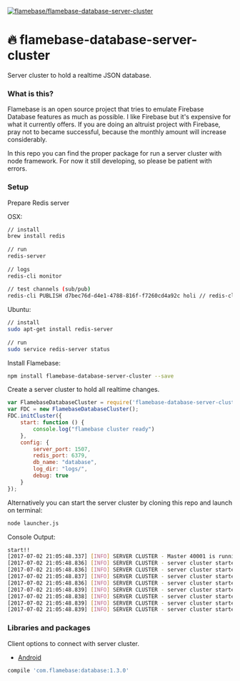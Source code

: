 [ ![flamebase/flamebase-database-server-cluster](https://d25lcipzij17d.cloudfront.net/badge.svg?id=js&type=6&v=1.4.0&x2=0)](https://www.npmjs.com/package/flamebase-database-server-cluster)

# :fire: flamebase-database-server-cluster
Server cluster to hold a realtime JSON database.

### What is this?
Flamebase is an open source project that tries to emulate Firebase Database features as much as possible. I like Firebase but it's expensive for what it currently offers.
If you are doing an altruist project with Firebase, pray not to became successful, because the monthly amount will increase considerably.

In this repo you can find the proper package for run a server cluster with node framework.
For now it still developing, so please be patient with errors.

### Setup

Prepare Redis server

OSX:
```bash
// install
brew install redis
 
// run
redis-server
 
// logs
redis-cli monitor
 
// test channels (sub/pub)
redis-cli PUBLISH d7bec76d-d4e1-4788-816f-f7260cd4a92c holi // redis-cli PUBLISH <Flamebase.id> message
```
Ubuntu:
```bash 
// install
sudo apt-get install redis-server
 
// run
sudo service redis-server status
```

Install Flamebase:
```bash
npm install flamebase-database-server-cluster --save
```

Create a server cluster to hold all realtime changes.

```javascript
var FlamebaseDatabaseCluster = require('flamebase-database-server-cluster');
var FDC = new FlamebaseDatabaseCluster();
FDC.initCluster({
    start: function () {
        console.log("flamebase cluster ready")
    },
    config: {
        server_port: 1507,
        redis_port: 6379,
        db_name: "database",
        log_dir: "logs/",
        debug: true
    }
});
```
Alternatively you can start the server cluster by cloning this repo and launch on terminal:
```bash
node launcher.js 
```
Console Output:
```bash
start!!
[2017-07-02 21:05:48.337] [INFO] SERVER CLUSTER - Master 40001 is running
[2017-07-02 21:05:48.836] [INFO] SERVER CLUSTER - server cluster started on port 1507 | worker => 2
[2017-07-02 21:05:48.836] [INFO] SERVER CLUSTER - server cluster started on port 1507 | worker => 5
[2017-07-02 21:05:48.837] [INFO] SERVER CLUSTER - server cluster started on port 1507 | worker => 3
[2017-07-02 21:05:48.836] [INFO] SERVER CLUSTER - server cluster started on port 1507 | worker => 1
[2017-07-02 21:05:48.839] [INFO] SERVER CLUSTER - server cluster started on port 1507 | worker => 4
[2017-07-02 21:05:48.838] [INFO] SERVER CLUSTER - server cluster started on port 1507 | worker => 7
[2017-07-02 21:05:48.839] [INFO] SERVER CLUSTER - server cluster started on port 1507 | worker => 8
[2017-07-02 21:05:48.839] [INFO] SERVER CLUSTER - server cluster started on port 1507 | worker => 6
```

### Libraries and packages
Client options to connect with server cluster.

- [Android](https://github.com/flamebase/flamebase-database-android)
```groovy
compile 'com.flamebase:database:1.3.0'
```

